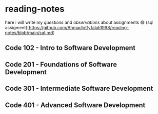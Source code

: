 # reading-notes
 here i will write my *questions* and *observations* about  assignments 😄
 (sql assigment)[https://github.com/Ahmadlotfyfalah1998/reading-notes/blob/main/sql.md]


## Code 102 - Intro to Software Development
## Code 201 - Foundations of Software Development
## Code 301 - Intermediate Software Development
## Code 401 - Advanced Software Development
